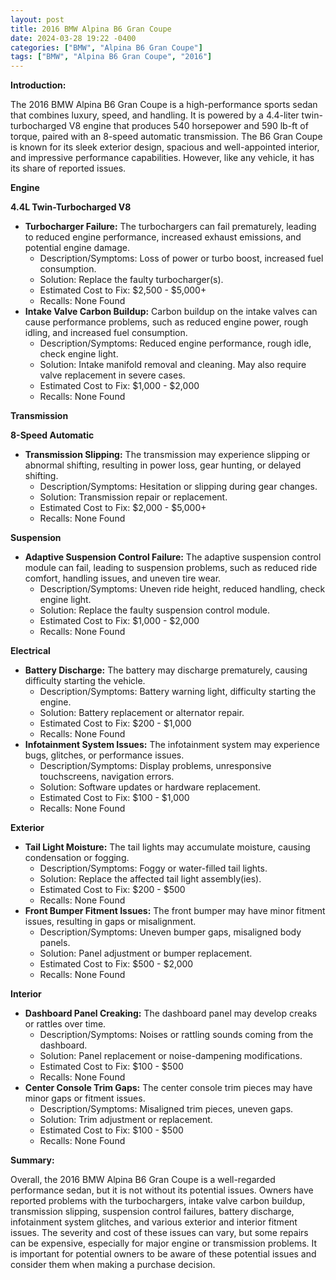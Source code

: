```yaml
---
layout: post
title: 2016 BMW Alpina B6 Gran Coupe
date: 2024-03-28 19:22 -0400
categories: ["BMW", "Alpina B6 Gran Coupe"]
tags: ["BMW", "Alpina B6 Gran Coupe", "2016"]
---
```

**Introduction:**

The 2016 BMW Alpina B6 Gran Coupe is a high-performance sports sedan that combines luxury, speed, and handling. It is powered by a 4.4-liter twin-turbocharged V8 engine that produces 540 horsepower and 590 lb-ft of torque, paired with an 8-speed automatic transmission. The B6 Gran Coupe is known for its sleek exterior design, spacious and well-appointed interior, and impressive performance capabilities. However, like any vehicle, it has its share of reported issues.

**Engine**

**4.4L Twin-Turbocharged V8**

* **Turbocharger Failure:** The turbochargers can fail prematurely, leading to reduced engine performance, increased exhaust emissions, and potential engine damage.
    * Description/Symptoms: Loss of power or turbo boost, increased fuel consumption.
    * Solution: Replace the faulty turbocharger(s).
    * Estimated Cost to Fix: $2,500 - $5,000+
    * Recalls: None Found
* **Intake Valve Carbon Buildup:** Carbon buildup on the intake valves can cause performance problems, such as reduced engine power, rough idling, and increased fuel consumption.
    * Description/Symptoms: Reduced engine performance, rough idle, check engine light.
    * Solution: Intake manifold removal and cleaning. May also require valve replacement in severe cases.
    * Estimated Cost to Fix: $1,000 - $2,000
    * Recalls: None Found

**Transmission**

**8-Speed Automatic**

* **Transmission Slipping:** The transmission may experience slipping or abnormal shifting, resulting in power loss, gear hunting, or delayed shifting.
    * Description/Symptoms: Hesitation or slipping during gear changes.
    * Solution: Transmission repair or replacement.
    * Estimated Cost to Fix: $2,000 - $5,000+
    * Recalls: None Found

**Suspension**

* **Adaptive Suspension Control Failure:** The adaptive suspension control module can fail, leading to suspension problems, such as reduced ride comfort, handling issues, and uneven tire wear.
    * Description/Symptoms: Uneven ride height, reduced handling, check engine light.
    * Solution: Replace the faulty suspension control module.
    * Estimated Cost to Fix: $1,000 - $2,000
    * Recalls: None Found

**Electrical**

* **Battery Discharge:** The battery may discharge prematurely, causing difficulty starting the vehicle.
    * Description/Symptoms: Battery warning light, difficulty starting the engine.
    * Solution: Battery replacement or alternator repair.
    * Estimated Cost to Fix: $200 - $1,000
    * Recalls: None Found
* **Infotainment System Issues:** The infotainment system may experience bugs, glitches, or performance issues.
    * Description/Symptoms: Display problems, unresponsive touchscreens, navigation errors.
    * Solution: Software updates or hardware replacement.
    * Estimated Cost to Fix: $100 - $1,000
    * Recalls: None Found

**Exterior**

* **Tail Light Moisture:** The tail lights may accumulate moisture, causing condensation or fogging.
    * Description/Symptoms: Foggy or water-filled tail lights.
    * Solution: Replace the affected tail light assembly(ies).
    * Estimated Cost to Fix: $200 - $500
    * Recalls: None Found
* **Front Bumper Fitment Issues:** The front bumper may have minor fitment issues, resulting in gaps or misalignment.
    * Description/Symptoms: Uneven bumper gaps, misaligned body panels.
    * Solution: Panel adjustment or bumper replacement.
    * Estimated Cost to Fix: $500 - $2,000
    * Recalls: None Found

**Interior**

* **Dashboard Panel Creaking:** The dashboard panel may develop creaks or rattles over time.
    * Description/Symptoms: Noises or rattling sounds coming from the dashboard.
    * Solution: Panel replacement or noise-dampening modifications.
    * Estimated Cost to Fix: $100 - $500
    * Recalls: None Found
* **Center Console Trim Gaps:** The center console trim pieces may have minor gaps or fitment issues.
    * Description/Symptoms: Misaligned trim pieces, uneven gaps.
    * Solution: Trim adjustment or replacement.
    * Estimated Cost to Fix: $100 - $500
    * Recalls: None Found

**Summary:**

Overall, the 2016 BMW Alpina B6 Gran Coupe is a well-regarded performance sedan, but it is not without its potential issues. Owners have reported problems with the turbochargers, intake valve carbon buildup, transmission slipping, suspension control failures, battery discharge, infotainment system glitches, and various exterior and interior fitment issues. The severity and cost of these issues can vary, but some repairs can be expensive, especially for major engine or transmission problems. It is important for potential owners to be aware of these potential issues and consider them when making a purchase decision.
